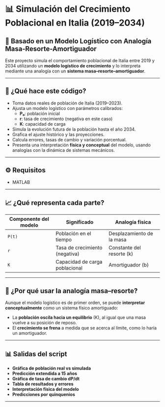 # 📊 Simulación del Crecimiento Poblacional en Italia (2019–2034)
## 🧪 Basado en un Modelo Logístico con Analogía Masa-Resorte-Amortiguador

Este proyecto simula el comportamiento poblacional de Italia entre 2019 y 2034 utilizando un **modelo logístico de crecimiento** y lo interpreta mediante una analogía con un **sistema masa–resorte–amortiguador**.

---

## 📌 ¿Qué hace este código?

- Toma datos reales de población de Italia (2019–2023).
- Ajusta un modelo logístico con parámetros calibrados:
  - **P₀**: población inicial
  - **r**: tasa de crecimiento (negativa en este caso)
  - **K**: capacidad de carga
- Simula la evolución futura de la población hasta el año 2034.
- Grafica el ajuste histórico y las proyecciones.
- Calcula errores, tasas de cambio y variación porcentual.
- Presenta una interpretación **física y conceptual** del modelo, usando analogías con la dinámica de sistemas mecánicos.

---

## ⚙️ Requisitos

- MATLAB 

---

## 📈 ¿Qué representa cada parte?

| Componente del modelo | Significado                         | Analogía física                 |
|-----------------------|-------------------------------------|----------------------------------|
| `P(t)`                | Población en el tiempo              | Desplazamiento de la masa       |
| `r`                   | Tasa de crecimiento (negativa)      | Constante del resorte (k)       |
| `K`                   | Capacidad de carga poblacional      | Amortiguador (b)                |

---

## 🧠 ¿Por qué usar la analogía masa–resorte?

Aunque el modelo logístico es de primer orden, se puede **interpretar conceptualmente** como un sistema físico amortiguado:
- La **población oscila hacia un equilibrio** (K), al igual que una masa vuelve a su posición de reposo.
- El **crecimiento se frena** a medida que se acerca al límite, como lo haría un amortiguador.

---

## 📊 Salidas del script

- **Gráfica de población real vs simulada**
- **Predicción extendida a 15 años**
- **Gráfica de tasa de cambio dP/dt**
- **Tabla de resultados y errores**
- **Interpretación física del modelo**
- **Predicciones por quinquenios**

---

